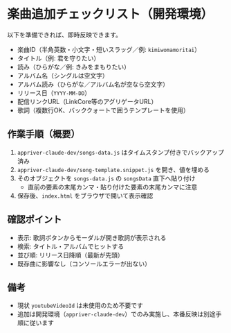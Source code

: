 # 楽曲追加チェックリスト（開発環境）

以下を準備できれば、即時反映できます。

- 楽曲ID（半角英数・小文字・短いスラッグ／例: `kimiwomamoritai`）
- タイトル（例: 君を守りたい）
- 読み（ひらがな／例: きみをまもりたい）
- アルバム名（シングルは空文字）
- アルバム読み（ひらがな／アルバム名が空なら空文字）
- リリース日（`YYYY-MM-DD`）
- 配信リンクURL（LinkCore等のアグリゲータURL）
- 歌詞（複数行OK、バッククォートで囲うテンプレートを使用）

## 作業手順（概要）

1. `appriver-claude-dev/songs-data.js` はタイムスタンプ付きでバックアップ済み
2. `appriver-claude-dev/song-template.snippet.js` を開き、値を埋める
3. そのオブジェクトを `songs-data.js` の `songsData` 直下へ貼り付け
   - 直前の要素の末尾カンマ・貼り付けた要素の末尾カンマに注意
4. 保存後、`index.html` をブラウザで開いて表示確認

## 確認ポイント

- 表示: 歌詞ボタンからモーダルが開き歌詞が表示される
- 検索: タイトル・アルバムでヒットする
- 並び順: リリース日降順（最新が先頭）
- 既存曲に影響なし（コンソールエラーが出ない）

## 備考

- 現状 `youtubeVideoId` は未使用のため不要です
- 追加は開発環境（`appriver-claude-dev`）でのみ実施し、本番反映は別途手順に従います
